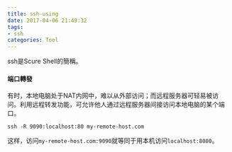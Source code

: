 ```yaml
---
title: ssh-using
date: 2017-04-06 21:49:32
tags:
- ssh
categories: Tool
---
```


ssh是Scure Shell的簡稱。

#### 端口轉發

有时，本地电脑处于NAT内网中，难以从外部访问；而远程服务器可轻易被访问。利用远程转发功能，可允许他人通过远程服务器间接访问本地电脑的某个端口。

```shell
ssh -R 9090:localhost:80 my-remote-host.com
```

这样，访问`my-remote-host.com:9090`就等同于用本机访问`localhost:8080`。

